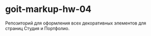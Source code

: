# goit-markup-hw-04
Репозиторий для оформления всех декоративных элементов для страниц Студия и Портфолио.
